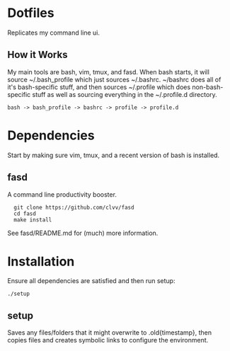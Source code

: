 # Dotfiles

Replicates my command line ui.

## How it Works

My main tools are bash, vim, tmux, and fasd. When bash starts, it will source ~/.bash_profile which just sources ~/.bashrc. ~/bashrc does all of it's bash-specific stuff, and then sources ~/.profile which does non-bash-specific stuff as well as sourcing everything in the ~/.profile.d directory.

```
bash -> bash_profile -> bashrc -> profile -> profile.d
```

# Dependencies

Start by making sure vim, tmux, and a recent version of bash is installed.

## fasd

A command line productivity booster.

```
  git clone https://github.com/clvv/fasd
  cd fasd
  make install
```

See fasd/README.md for (much) more information.

# Installation

Ensure all dependencies are satisfied and then run setup:

```
./setup
```

## setup

Saves any files/folders that it might overwrite to .old{timestamp}, then copies files and creates symbolic links to configure the environment.
